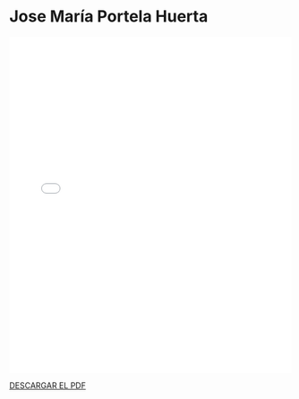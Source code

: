 # Jose María Portela Huerta

<embed src="/PDFs/Commitment/Commitment Agreement-josporhue.pdf" type="application/pdf" width="100%" height="600px" />


[DESCARGAR EL PDF](../../../static/PDFs/Commitment/CommitmentAgreement-josporhue.pdf)

